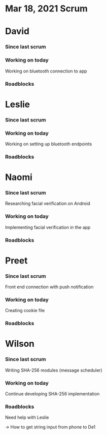 # Mar 18, 2021 Scrum

# David

### Since last scrum

### Working on today

Working on bluetooth connection to app

### Roadblocks

# Leslie

### Since last scrum

### Working on today

Working on setting up bluetooth endpoints

### Roadblocks

# Naomi

### Since last scrum

Researching facial verification on Android

### Working on today

Implementing facial verification in the app

### Roadblocks

# Preet

### Since last scrum

Front end connection with push notification

### Working on today

Creating cookie file

### Roadblocks

# Wilson

### Since last scrum

Writing SHA-256 modules (message scheduler)

### Working on today

Continue developing SHA-256 implementation

### Roadblocks

Need help with Leslie

→ How to get string input from phone to De1
